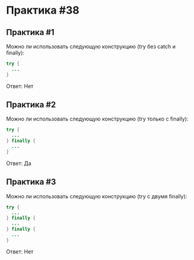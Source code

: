 # Практика #38


##  Практика #1

Можно ли использовать следующую конструкцию (try без catch и finally):
```java
try {
  ...
}
```

Ответ: Нет

## Практика #2

Можно ли использовать следующую конструкцию (try только с finally):
```java
try {
  ...
} finally {
  ...
}
```

Ответ: Да

## Практика #3

Можно ли использовать следующую конструкцию (try с двумя finally):

```java
try {
  ...
} finally {
  ...
} finally {
  ...
}
```
Ответ: Нет
